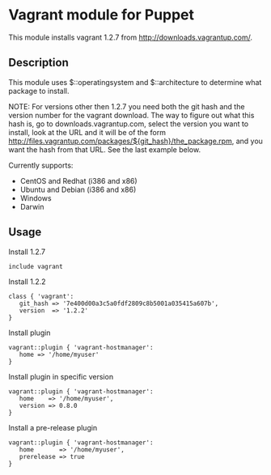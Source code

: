 # Vagrant module for Puppet

This module installs vagrant 1.2.7 from http://downloads.vagrantup.com/.

## Description

This module uses $::operatingsystem and $::architecture to determine what package to install.

NOTE: For versions other then 1.2.7 you need both the git hash and the version number for the vagrant download.  The way to figure out what this hash is, go to downloads.vagrantup.com, select the version you want to install, look at the URL and it will be of the form http://files.vagrantup.com/packages/${git_hash}/the_package.rpm, and you want the hash from that URL.  See the last example below.

Currently supports:

* CentOS and Redhat (i386 and x86)
* Ubuntu and Debian (i386 and x86)
* Windows
* Darwin

## Usage

Install 1.2.7

    include vagrant

Install 1.2.2

    class { 'vagrant':
       git_hash => '7e400d00a3c5a0fdf2809c8b5001a035415a607b',
       version  => '1.2.2'
    }

Install plugin

    vagrant::plugin { 'vagrant-hostmanager':
       home => '/home/myuser'
    }

Install plugin in specific version

    vagrant::plugin { 'vagrant-hostmanager':
       home    => '/home/myuser',
       version => 0.8.0
    }

Install a pre-release plugin

    vagrant::plugin { 'vagrant-hostmanager':
       home       => '/home/myuser',
       prerelease => true
    }
